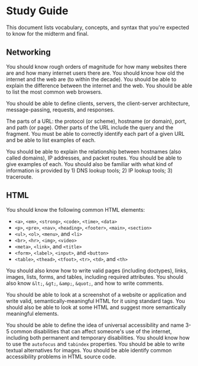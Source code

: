 Study Guide
===========

This document lists vocabulary, concepts, and syntax that you're
expected to know for the midterm and final.

Networking
----------

You should know rough orders of magnitude for how many websites there
are and how many internet users there are. You should know how old the
internet and the web are (to within the decade). You should be able to
explain the difference between the internet and the web. You should be
able to list the most common web browsers.

You should be able to define clients, servers, the client-server
architecture, message-passing, requests, and responses.

The parts of a URL: the protocol (or scheme), hostname (or domain),
port, and path (or page). Other parts of the URL include the query and
the fragment. You must be able to correctly identify each part of a
given URL and be able to list examples of each.

You should be able to explain the relationship between hostnames (also
called domains), IP addresses, and packet routes. You should be able
to give examples of each. You should also be familiar with what kind
of information is provided by 1) DNS lookup tools; 2) IP lookup tools;
3) traceroute.

HTML
----

You should know the following common HTML elements:

- `<a>`, `<em>`, `<strong>`, `<code>`, `<time>`, `<data>`
- `<p>`, `<pre>`, `<nav>`, `<heading>`, `<footer>`, `<main>`, `<section>`
- `<ul>`, `<ol>`, `<menu>`, and `<li>`
- `<br>`, `<hr>`, `<img>`, `<video>`
- `<meta>`, `<link>`, and `<title>`
- `<form>`, `<label>`, `<input>`, and `<button>`
- `<table>`, `<thead>`, `<tfoot>`, `<tr>`, `<td>`, and `<th>`

You should also know how to write valid pages (including doctypes),
links, images, lists, forms, and tables, including required
attributes. You should also know `&lt;`, `&gt;`, `&amp;`, `&quot;`,
and how to write comments.

You should be able to look at a screenshot of a website or application
and write valid, semantically-meaningful HTML for it using standard
tags. You should also be able to look at some HTML and suggest more
semantically meaningful elements.

You should be able to define the idea of universal accessibility and
name 3-5 common disabilities that can affect someone's use of the
internet, including both permanent and temporary disabilities. You
should know how to use the `autofocus` and `tabindex` properties. You
should be able to write textual alternatives for images. You should be
able identify common accessibility problems in HTML source code.
